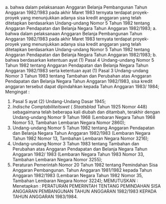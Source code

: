  a. bahwa dalam pelaksanaan Anggaran Belanja Pembangunan Tahun Anggaran 1982/1983 pada akhir Maret 1983 ternyata terdapat proyek-proyek yang menunjukkan adanya sisa kredit anggaran yang telah ditetapkan berdasarkan Undang-undang Nomor 5 Tahun 1982 tentang Anggaran Pendapatan dan Belanja Negara Tahun Anggaran 1982/1983;
a. bahwa dalam pelaksanaan Anggaran Belanja Pembangunan Tahun Anggaran 1982/1983 pada akhir Maret 1983 ternyata terdapat proyek-proyek yang menunjukkan adanya sisa kredit anggaran yang telah ditetapkan berdasarkan Undang-undang Nomor 5 Tahun 1982 tentang Anggaran Pendapatan dan Belanja Negara Tahun Anggaran 1982/1983;
b. bahwa berdasarkan ketentuan ayat (1) Pasal 4 Undang-undang Nomor 5 Tahun 1982 tentang Anggaran Pendapatan dan Belanja Negara Tahun Anggaran 1982/1983 serta ketentuan ayat (1) Pasal 3 Undang-undang Nomor 3 Tahun 1983 tentang Tambahan dan Perubahan atas Anggaran Pendapatan dan Belanja Negara Tahun Anggaran 1982/1983, sisa kredit anggaran tersebut dapat dipindahkan kepada Tahun Anggaran 1983/ 1984;
Mengingat :

1. Pasal 5 ayat (2) Undang-Undang Dasar 1945;
2. _Indische Comptabiliteitswet_ ( _Staatsblad_ Tahun 1925 Nomor 448) sebagaimana telah beberapa kali diubah dan ditambah, terakhir dengan Undang-undang Nomor 9 Tahun 1968 (Lembaran Negara Tahun 1968 Nomor 53, Tambahan Lembaran Negara Nomor 2860);
3. Undang-undang Nomor 5 Tahun 1982 tentang Anggaran Pendapatan dan Belanja Negara Tahun Anggaran 1982/1983 (Lembaran Negara Tahun 1982 Nomor 13, Tambahan Lembaran Negara Nomor 3216);
4. Undang-undang Nomor 3 Tahun 1983 tentang Tambahan dan Perubahan atas Anggaran Pendapatan dan Belanja Negara Tahun Anggaran 1982/ 1983 (Lembaran Negara Tahun 1983 Nomor 33, Tambahan Lembaran Negara Nomor 3255);
5. Peraturan Pemerintah Nomor 20 Tahun 1982 tentang Pemindahan Sisa Anggaran Pembangunan. Tahun Anggaran 1981/1982 kepada Tahun Anggaran 1982/1983 (Lembaran Negara Tahun 1982 Nomor 35, Tambahan Lembaran Negara Nomor 3224);
MEMUTUSKAN :
 Menetapkan : PERATURAN PEMERINTAH TENTANG PEMINDAHAN SISA ANGGARAN PEMBANGUNAN TAHUN ANGGARAN 1982/1983 KEPADA TAHUN ANGGARAN 1983/1984.